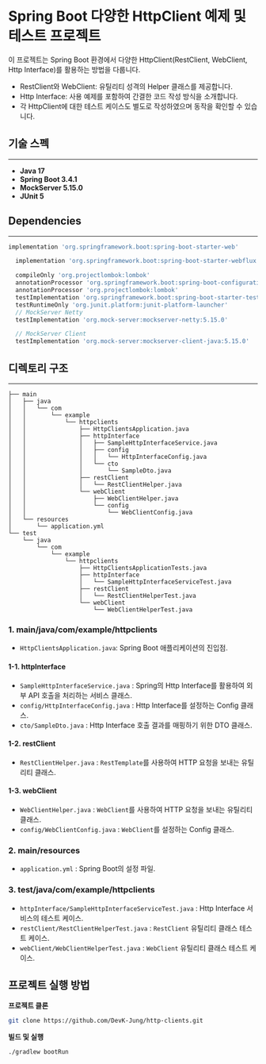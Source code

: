 # Spring Boot 다양한 HttpClient 예제 및 테스트 프로젝트

이 프로젝트는 Spring Boot 환경에서 다양한 HttpClient(RestClient, WebClient, Http Interface)를 활용하는 방법을 다룹니다.

- RestClient와 WebClient: 유틸리티 성격의 Helper 클래스를 제공합니다.
- Http Interface: 사용 예제를 포함하여 간결한 코드 작성 방식을 소개합니다.
- 각 HttpClient에 대한 테스트 케이스도 별도로 작성하였으며 동작을 확인할 수 있습니다.

## 기술 스펙

---

- **Java 17**
- **Spring Boot 3.4.1**
- **MockServer 5.15.0**
- **JUnit 5**

## Dependencies

---

```groovy
implementation 'org.springframework.boot:spring-boot-starter-web'

  implementation 'org.springframework.boot:spring-boot-starter-webflux'

  compileOnly 'org.projectlombok:lombok'
  annotationProcessor 'org.springframework.boot:spring-boot-configuration-processor'
  annotationProcessor 'org.projectlombok:lombok'
  testImplementation 'org.springframework.boot:spring-boot-starter-test'
  testRuntimeOnly 'org.junit.platform:junit-platform-launcher'
  // MockServer Netty
  testImplementation 'org.mock-server:mockserver-netty:5.15.0'

  // MockServer Client
  testImplementation 'org.mock-server:mockserver-client-java:5.15.0'
```

## 디렉토리 구조

---

``` 
├── main
│   ├── java
│   │   └── com
│   │       └── example
│   │           └── httpclients
│   │               ├── HttpClientsApplication.java
│   │               ├── httpInterface
│   │               │   ├── SampleHttpInterfaceService.java
│   │               │   ├── config
│   │               │   │   └── HttpInterfaceConfig.java
│   │               │   └── cto
│   │               │       └── SampleDto.java
│   │               ├── restClient
│   │               │   └── RestClientHelper.java
│   │               └── webClient
│   │                   ├── WebClientHelper.java
│   │                   └── config
│   │                       └── WebClientConfig.java
│   └── resources
│       └── application.yml
└── test
    └── java
        └── com
            └── example
                └── httpclients
                    ├── HttpClientsApplicationTests.java
                    ├── httpInterface
                    │   └── SampleHttpInterfaceServiceTest.java
                    ├── restClient
                    │   └── RestClientHelperTest.java
                    └── webClient
                        └── WebClientHelperTest.java

```

### **1. main/java/com/example/httpclients**

- `HttpClientsApplication.java`: Spring Boot 애플리케이션의 진입점.

#### **1-1. httpInterface**

- `SampleHttpInterfaceService.java` : Spring의 Http Interface를 활용하여 외부 API 호출을 처리하는 서비스 클래스.
- `config/HttpInterfaceConfig.java` : Http Interface를 설정하는 Config 클래스.
- `cto/SampleDto.java` : Http Interface 호출 결과를 매핑하기 위한 DTO 클래스.

#### **1-2. restClient**

- `RestClientHelper.java` : `RestTemplate`를 사용하여 HTTP 요청을 보내는 유틸리티 클래스.

#### **1-3. webClient**

- `WebClientHelper.java` : `WebClient`를 사용하여 HTTP 요청을 보내는 유틸리티 클래스.
- `config/WebClientConfig.java` : `WebClient`를 설정하는 Config 클래스.

### **2. main/resources**

- `application.yml` : Spring Boot의 설정 파일.

### **3. test/java/com/example/httpclients**

- `httpInterface/SampleHttpInterfaceServiceTest.java` : Http Interface 서비스의 테스트 케이스.
- `restClient/RestClientHelperTest.java` : `RestClient` 유틸리티 클래스 테스트 케이스.
- `webClient/WebClientHelperTest.java` : `WebClient` 유틸리티 클래스 테스트 케이스.



## 프로젝트 실행 방법

**프로젝트 클론**

```bash
git clone https://github.com/DevK-Jung/http-clients.git
```

**빌드 및 실행**

```bash
./gradlew bootRun
```

